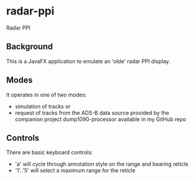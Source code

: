 # radar-ppi
Radar PPI

## Background

This is a JavaFX application to emulate an 'olde' radar PPI display.

## Modes

It operates in one of two modes:

- simulation of tracks or
- request of tracks from the ADS-B data source provided by the companion project dump1090-processor available in my GitHub repo

## Controls

There are basic keyboard controls:

- 'a' will cycle through annotation style on the range and bearing reticle
- '1'..'5' will select a maximum range for the reticle
